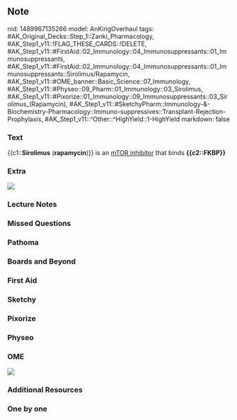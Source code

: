 ## Note
nid: 1489967135266
model: AnKingOverhaul
tags: #AK_Original_Decks::Step_1::Zanki_Pharmacology, #AK_Step1_v11::!FLAG_THESE_CARDS::!DELETE, #AK_Step1_v11::#FirstAid::02_Immunology::04_Immunosuppressants::01_Immunosuppressants, #AK_Step1_v11::#FirstAid::02_Immunology::04_Immunosuppressants::01_Immunosuppressants::Sirolimus/Rapamycin, #AK_Step1_v11::#OME_banner::Basic_Science::07_Immunology, #AK_Step1_v11::#Physeo::09_Pharm::01_Immunology::03_Sirolimus, #AK_Step1_v11::#Pixorize::01_Immunology::09_Immunosuppressants::03_Sirolimus_(Rapamycin), #AK_Step1_v11::#SketchyPharm::Immunology-&-Biochemistry-Pharmacology::Immuno-suppressives::Transplant-Rejection-Prophylaxis, #AK_Step1_v11::^Other::^HighYield::1-HighYield
markdown: false

### Text
{{c1::<b>Sirolimus</b> (<b>rapamycin</b>)}} is an <u>mTOR
inhibitor</u> that binds <b>{{c2::FKBP}}</b>

### Extra
<i><img src="paste-303611238154705.jpg"></i>

### Lecture Notes


### Missed Questions


### Pathoma


### Boards and Beyond


### First Aid


### Sketchy


### Pixorize


### Physeo


### OME
<div class="ome-widget">
  <a href=
  "https://onlinemeded.org/spa/immunology?ref=anki"><img src=
  "_OME_AnkiFlashcards_Topic_3.png"></a>
</div>

### Additional Resources


### One by one

